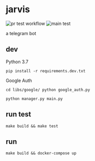 # jarvis

![pr test workflow](https://github.com/tonghs/jarvis-bot/actions/workflows/pr_test.yml/badge.svg)
![main test](https://github.com/tonghs/jarvis-bot/actions/workflows/push_to_main.yml/badge.svg)


a telegram bot

## dev

Python 3.7


```shell
pip install -r requirements.dev.txt
```

Google Auth
```shell
cd libs/google/ python google_auth.py
```

```shell
python manager.py main.py
```

## run test
```shell
make build && make test
```

## run

```shell
make build && docker-compose up
```
